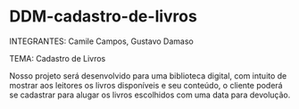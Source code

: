 # DDM-cadastro-de-livros

INTEGRANTES: Camile Campos, Gustavo Damaso

TEMA: Cadastro de Livros

Nosso projeto será desenvolvido para uma biblioteca digital, com intuito de mostrar aos leitores os livros disponíveis e seu conteúdo, o cliente poderá se cadastrar para alugar os livros escolhidos com uma data para devolução.
